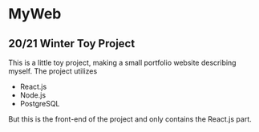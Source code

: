 # MyWeb
## 20/21 Winter Toy Project
This is a little toy project, making a small portfolio website describing myself.
The project utilizes
* React.js
* Node.js
* PostgreSQL

But this is the front-end of the project and only contains the React.js part.